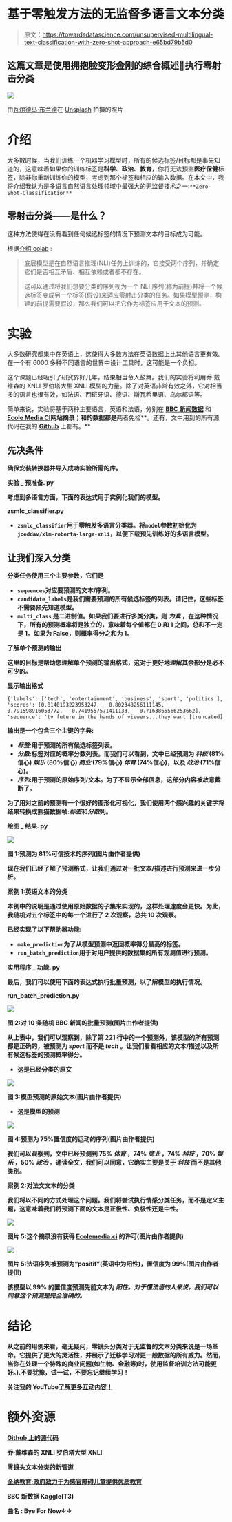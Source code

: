 # 基于零触发方法的无监督多语言文本分类

> 原文：<https://towardsdatascience.com/unsupervised-multilingual-text-classification-with-zero-shot-approach-e65bd79b5d0>

## 这篇文章是使用拥抱脸变形金刚的综合概述🤗执行零射击分类

![](img/a2b12ec061827703ee3e6a4eb149d799.png)

由[瓦尔德马·布兰德](https://unsplash.com/@waldemarbrandt67w)在 [Unsplash](https://unsplash.com/photos/U3Ptj3jafX8) 拍摄的照片

# 介绍

大多数时候，当我们训练一个机器学习模型时，所有的候选标签/目标都是事先知道的，这意味着如果你的训练标签是**科学**、**政治**、**教育**，你将无法预测**医疗保健**标签，除非你重新训练你的模型，考虑到那个标签和相应的输入数据。在本文中，我将介绍我认为是多语言自然语言处理领域中最强大的无监督技术之一:`**Zero-Shot-Classification**`

## 零射击分类——是什么？

这种方法使得在没有看到任何候选标签的情况下预测文本的目标成为可能。

根据[介绍 colab](https://colab.research.google.com/drive/1jocViLorbwWIkTXKwxCOV9HLTaDDgCaw?usp=sharing) :

> 底层模型是在自然语言推理(NLI)任务上训练的，它接受两个序列，并确定它们是否相互矛盾、相互依赖或者都不存在。
> 
> 这可以通过将我们想要分类的序列视为一个 NLI 序列(称为前提)并将一个候选标签变成另一个标签(假设)来适应零射击分类的任务。如果模型预测，构建的前提需要假设，那么我们可以把它作为标签应用于文本的预测。

# 实验

大多数研究都集中在英语上，这使得大多数方法在英语数据上比其他语言更有效。在一个有 6000 多种不同语言的世界中设计工具时，这可能是一个负担。

这个课题已经吸引了研究界好几年，结果相当令人鼓舞。我们的实验将利用乔·戴维森的 XNLI 罗伯塔大型 XNLI 模型的力量。除了对英语非常有效之外，它对相当多的语言也很有效，如法语、西班牙语、德语、斯瓦希里语、乌尔都语等。

简单来说，实验将基于两种主要语言，英语和法语，分别在 [**BBC 新闻数据**](https://www.kaggle.com/balatmak/newsgroup20bbcnews) 和[**Ecole Media CI**](https://www.ecolemedia.ci/actualite/voir_actualite/education-inclusive-le-gouvernement-en-action-pour-une-education-de-qualite-aux-enfants-a-deficience-sensorielle-1257.html)**网站摘录；和的数据都是**两者免检**。还有，文中用到的所有源代码在我的 [**Github**](https://github.com/keitazoumana/Medium-Articles-Notebooks/blob/main/Zero_Shot_Classification_Multi_Lingual.ipynb) 上都有。**

## **先决条件**

**确保安装转换器并导入成功实验所需的库。**

**实验 _ 预准备. py**

**考虑到多语言方面，下面的表达式用于实例化我们的模型。**

**zsmlc_classifier.py**

*   **`zsmlc_classifier`用于零触发多语言分类器。将`model`参数初始化为`joeddav/xlm-roberta-large-xnli`，以便下载预先训练好的多语言模型。**

## **让我们深入分类**

**分类任务使用三个主要参数，它们是**

*   **`sequences`对应要预测的文本/序列。**
*   **`candidate_labels`是我们需要预测的所有候选标签的列表。请记住，这些标签不需要预先知道模型。**
*   **`multi_class` 是二进制值。如果我们要进行多类分类，则 ***为真*** ，在这种情况下，所有的预测概率将是独立的，意味着每个值都在 0 和 1 之间，总和不一定是 1。如果为 False，则概率得分之和为 1。**

****了解单个预测的输出****

**这里的目标是帮助您理解单个预测的输出格式，这对于更好地理解其余部分是必不可少的。**

**显示输出格式**

```
{'labels': ['tech', 'entertainment', 'business', 'sport', 'politics'],  
'scores': [0.8140193223953247,   0.802348256111145,   0.791598916053772,   0.7419557571411133,   0.7163865566253662],  'sequence': 'tv future in the hands of viewers...they want [truncated]
```

**输出是一个包含三个主键的字典:**

*   ***标签*:用于预测的所有候选标签列表。**
*   ***分数*:标签对应的概率分数列表。而我们可以看到，文中已经预测为 ***科技*** (81%信心) ***娱乐*** (80%信心) ***商业*** (79%信心) ***体育*** (74%信心)，以及 ***政治*** (71%信心)。**
*   ***序列*:用于预测的原始序列/文本。为了不显示全部信息，这部分内容被故意截断了。**

**为了用[](https://plotly.com/)**对之前的预测有一个很好的图形化可视化，我们使用两个感兴趣的关键字将结果转换成熊猫数据帧:*标签*和*分数*列。****

****绘图 _ 结果. py****

****![](img/03b0e04ae2c1062ad36c4db990fe2c35.png)****

****图 1:预测为 81%可信技术的序列(图片由作者提供)****

****现在我们已经了解了预测格式，让我们通过对一批文本/描述进行预测来进一步分析。****

******案例 1:英语文本的分类******

****本例中的说明是通过使用原始数据的子集来实现的，这样处理速度会更快。为此，我随机对五个标签中的每一个进行了 2 次观察，总共 10 次观察。****

****已经实现了以下帮助器功能:****

*   ****`make_prediction`为了从模型预测中返回概率得分最高的标签。****
*   ****`run_batch_prediction`用于对用户提供的数据集的所有观测值进行预测。****

****实用程序 _ 功能. py****

****最后，我们可以使用下面的表达式执行批量预测，以了解模型的执行情况。****

****run_batch_prediction.py****

****![](img/4911d77d1f2702eb1125ccd51b6f5d25.png)****

****图 2:对 10 条随机 BBC 新闻的批量预测(图片由作者提供)****

****从上表中，我们可以观察到，除了第 221 行中的一个预测外，该模型的所有预测都是正确的，被预测为 ***sport*** 而不是 ***tech*** 。让我们看看相应的文本/描述以及所有候选标签的预测概率得分。****

*   ****这是已经分类的原文****

****![](img/c224cb6cb016afe94be2f18fd3595388.png)****

****图 3:模型预测的原始文本(图片由作者提供)****

*   ****这是模型的预测****

****![](img/e83546c9b265b7460076e7aad03dc6ef.png)****

****图 4:预测为 75%置信度的运动的序列(图片由作者提供)****

****我们可以观察到，文中已经预测到 75% ***体育*** ，74% ***商业*** ，74% ***科技*** ，70% ***娱乐*** ，50% ***政治*** 。通读全文，我们可以同意，它确实主要是关于 ***科技*** 而不是其他类别。****

******案例 2:对法文文本的分类******

****我们将以不同的方式处理这个问题。我们将尝试执行情感分类任务，而不是定义主题，这意味着我们将预测下面的文本是正极性、负极性还是中性。****

****![](img/e843f599a4ccd66316bc9a42e5cb838c.png)****

****图片 5:这个摘录没有获得 [Ecolemedia.ci](https://www.ecolemedia.ci/actualite/voir_actualite/education-inclusive-le-gouvernement-en-action-pour-une-education-de-qualite-aux-enfants-a-deficience-sensorielle-1257.html) 的许可(图片由作者提供)****

****![](img/017b490f24a54e0d2ade0330bf3264bd.png)****

****图片 5:法语序列被预测为“positif”(英语中为阳性)，置信度为 99%(图片由作者提供)****

****该模型以 99% 的置信度预测先前文本为 ***阳性。对于懂法语的人来说，我们可以同意这个预测是完全准确的。*******

# ****结论****

****从之前的用例来看，毫无疑问，零镜头分类对于无监督的文本分类来说是一场革命。它提供了更大的灵活性，并展示了迁移学习对更一般数据的所有威力。然而，当你在处理一个特殊的商业问题(如生物、金融等)时，使用监督培训方法可能更好。).不要犹豫，试一试，不要忘记继续学习！****

****关注我的 YouTube[了解更多互动内容！](https://www.youtube.com/channel/UC9xKdy8cz6ZuJU5FTNtM_pQ)****

# ****额外资源****

****[Github 上的源代码](https://github.com/keitazoumana/Medium-Articles-Notebooks/blob/main/Zero_Shot_Classification_Multi_Lingual.ipynb)****

****乔·戴维森的 XNLI 罗伯塔大型 XNLI****

****[零镜头文本分类的新管道](https://discuss.huggingface.co/t/new-pipeline-for-zero-shot-text-classification/681)****

****[全纳教育:政府致力于为感官障碍儿童提供优质教育](https://www.ecolemedia.ci/actualite/voir_actualite/education-inclusive-le-gouvernement-en-action-pour-une-education-de-qualite-aux-enfants-a-deficience-sensorielle-1257.html)****

****BBC 新数据 Kaggle(T3)****

****曲名 : Bye For Now↓↓****